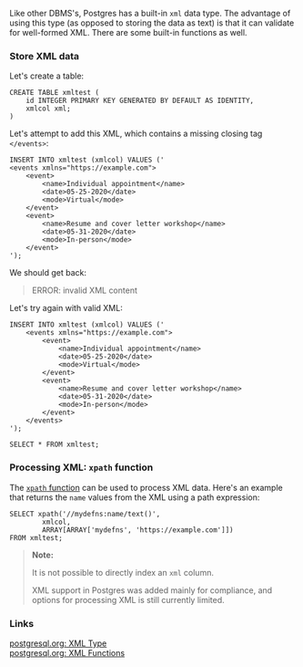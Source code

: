 Like other DBMS's, Postgres has a built-in `xml` data type. The advantage of 
using this type (as opposed to storing the data as text) is that it can 
validate for well-formed XML. There are some built-in functions as well.

### Store XML data

Let's create a table:

```
CREATE TABLE xmltest (
    id INTEGER PRIMARY KEY GENERATED BY DEFAULT AS IDENTITY,
    xmlcol xml;
)
```
Let's attempt to add this XML, which contains a missing closing tag `</events>`:

```
INSERT INTO xmltest (xmlcol) VALUES ('
<events xmlns="https://example.com">
    <event>
        <name>Individual appointment</name>
        <date>05-25-2020</date>
        <mode>Virtual</mode>
    </event>
    <event>
        <name>Resume and cover letter workshop</name>
        <date>05-31-2020</date>
        <mode>In-person</mode>
    </event>
');
```

We should get back:
 >ERROR: invalid XML content

Let's try again with valid XML:

```
INSERT INTO xmltest (xmlcol) VALUES ('
    <events xmlns="https://example.com">
        <event>
            <name>Individual appointment</name>
            <date>05-25-2020</date>
            <mode>Virtual</mode>
        </event>
        <event>
            <name>Resume and cover letter workshop</name>
            <date>05-31-2020</date>
            <mode>In-person</mode>
        </event>
    </events>
');

SELECT * FROM xmltest;
```

### Processing XML: `xpath` function

The [`xpath` function](https://www.postgresql.org/docs/current/functions-xml.html#FUNCTIONS-XML-PROCESSING)
 can be used to process XML data. Here's an example that returns the `name` 
 values from the XML using a path expression:

```
SELECT xpath('//mydefns:name/text()', 
        xmlcol,
        ARRAY[ARRAY['mydefns', 'https://example.com']])
FROM xmltest;
```

>**Note:** 
>
>It is not possible to directly index an `xml` column. 
>
>XML support in Postgres was added mainly for compliance, and options for processing XML is still 
currently limited.

### Links

[postgresql.org: XML Type](https://www.postgresql.org/docs/current/datatype-xml.html)  
[postgresql.org: XML Functions](https://www.postgresql.org/docs/current/functions-xml.html)
